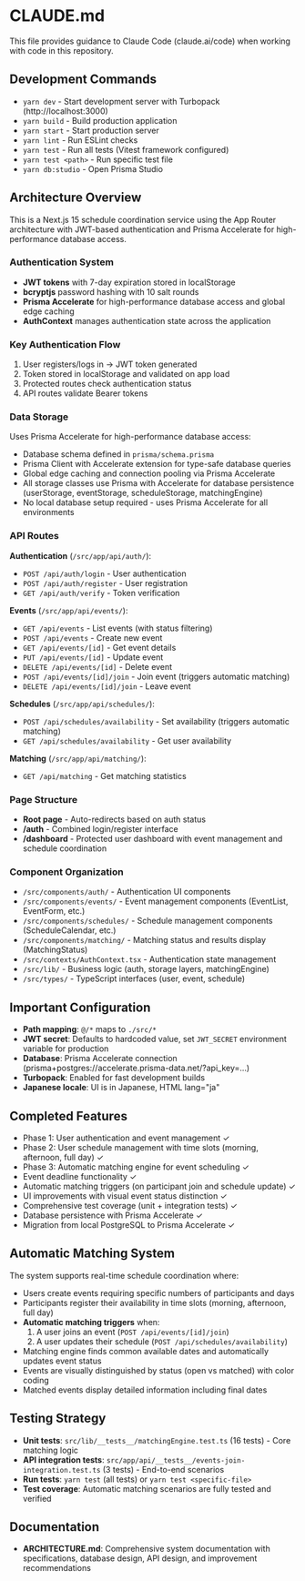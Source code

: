# CLAUDE.md

This file provides guidance to Claude Code (claude.ai/code) when working with code in this repository.

## Development Commands

- `yarn dev` - Start development server with Turbopack (http://localhost:3000)
- `yarn build` - Build production application  
- `yarn start` - Start production server
- `yarn lint` - Run ESLint checks
- `yarn test` - Run all tests (Vitest framework configured)
- `yarn test <path>` - Run specific test file
- `yarn db:studio` - Open Prisma Studio

## Architecture Overview

This is a Next.js 15 schedule coordination service using the App Router architecture with JWT-based authentication and Prisma Accelerate for high-performance database access.

### Authentication System
- **JWT tokens** with 7-day expiration stored in localStorage
- **bcryptjs** password hashing with 10 salt rounds
- **Prisma Accelerate** for high-performance database access and global edge caching
- **AuthContext** manages authentication state across the application

### Key Authentication Flow
1. User registers/logs in → JWT token generated
2. Token stored in localStorage and validated on app load
3. Protected routes check authentication status
4. API routes validate Bearer tokens

### Data Storage
Uses Prisma Accelerate for high-performance database access:
- Database schema defined in `prisma/schema.prisma`
- Prisma Client with Accelerate extension for type-safe database queries
- Global edge caching and connection pooling via Prisma Accelerate
- All storage classes use Prisma with Accelerate for database persistence (userStorage, eventStorage, scheduleStorage, matchingEngine)
- No local database setup required - uses Prisma Accelerate for all environments

### API Routes
**Authentication** (`/src/app/api/auth/`):
- `POST /api/auth/login` - User authentication
- `POST /api/auth/register` - User registration  
- `GET /api/auth/verify` - Token verification

**Events** (`/src/app/api/events/`):
- `GET /api/events` - List events (with status filtering)
- `POST /api/events` - Create new event
- `GET /api/events/[id]` - Get event details
- `PUT /api/events/[id]` - Update event
- `DELETE /api/events/[id]` - Delete event
- `POST /api/events/[id]/join` - Join event (triggers automatic matching)
- `DELETE /api/events/[id]/join` - Leave event

**Schedules** (`/src/app/api/schedules/`):
- `POST /api/schedules/availability` - Set availability (triggers automatic matching)
- `GET /api/schedules/availability` - Get user availability

**Matching** (`/src/app/api/matching/`):
- `GET /api/matching` - Get matching statistics

### Page Structure
- **Root page** - Auto-redirects based on auth status
- **/auth** - Combined login/register interface
- **/dashboard** - Protected user dashboard with event management and schedule coordination

### Component Organization
- `/src/components/auth/` - Authentication UI components
- `/src/components/events/` - Event management components (EventList, EventForm, etc.)
- `/src/components/schedules/` - Schedule management components (ScheduleCalendar, etc.)
- `/src/components/matching/` - Matching status and results display (MatchingStatus)
- `/src/contexts/AuthContext.tsx` - Authentication state management
- `/src/lib/` - Business logic (auth, storage layers, matchingEngine)
- `/src/types/` - TypeScript interfaces (user, event, schedule)

## Important Configuration
- **Path mapping**: `@/*` maps to `./src/*`
- **JWT secret**: Defaults to hardcoded value, set `JWT_SECRET` environment variable for production
- **Database**: Prisma Accelerate connection (prisma+postgres://accelerate.prisma-data.net/?api_key=...)
- **Turbopack**: Enabled for fast development builds
- **Japanese locale**: UI is in Japanese, HTML lang="ja"

## Completed Features
- Phase 1: User authentication and event management ✓
- Phase 2: User schedule management with time slots (morning, afternoon, full day) ✓ 
- Phase 3: Automatic matching engine for event scheduling ✓
- Event deadline functionality ✓
- Automatic matching triggers (on participant join and schedule update) ✓
- UI improvements with visual event status distinction ✓
- Comprehensive test coverage (unit + integration tests) ✓
- Database persistence with Prisma Accelerate ✓
- Migration from local PostgreSQL to Prisma Accelerate ✓

## Automatic Matching System
The system supports real-time schedule coordination where:
- Users create events requiring specific numbers of participants and days
- Participants register their availability in time slots (morning, afternoon, full day)
- **Automatic matching triggers** when:
  1. A user joins an event (`POST /api/events/[id]/join`)
  2. A user updates their schedule (`POST /api/schedules/availability`)
- Matching engine finds common available dates and automatically updates event status
- Events are visually distinguished by status (open vs matched) with color coding
- Matched events display detailed information including final dates

## Testing Strategy
- **Unit tests**: `src/lib/__tests__/matchingEngine.test.ts` (16 tests) - Core matching logic
- **API integration tests**: `src/app/api/__tests__/events-join-integration.test.ts` (3 tests) - End-to-end scenarios
- **Run tests**: `yarn test` (all tests) or `yarn test <specific-file>`
- **Test coverage**: Automatic matching scenarios are fully tested and verified

## Documentation
- **ARCHITECTURE.md**: Comprehensive system documentation with specifications, database design, API design, and improvement recommendations